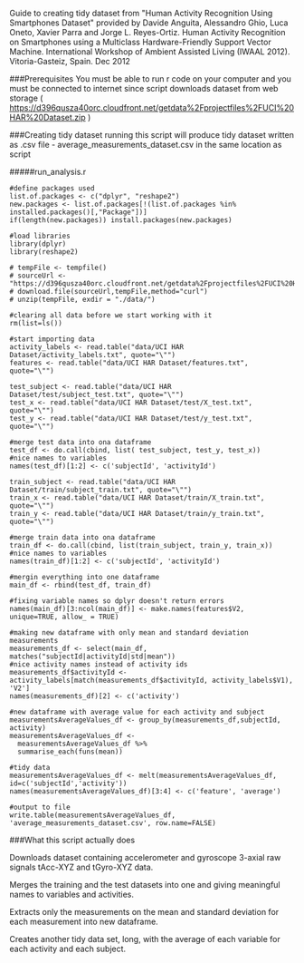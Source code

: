 Guide to creating tidy dataset from "Human Activity Recognition Using Smartphones Dataset" provided by Davide Anguita, Alessandro Ghio, Luca Oneto, Xavier Parra and Jorge L. Reyes-Ortiz. Human Activity Recognition on Smartphones using a Multiclass Hardware-Friendly Support Vector Machine. International Workshop of Ambient Assisted Living (IWAAL 2012). Vitoria-Gasteiz, Spain. Dec 2012

###Prerequisites
You must be able to run r code on your computer and you must be connected to internet since script downloads dataset from web storage ( https://d396qusza40orc.cloudfront.net/getdata%2Fprojectfiles%2FUCI%20HAR%20Dataset.zip )

###Creating tidy dataset
running this script will produce tidy dataset written as .csv file - average_measurements_dataset.csv in the same location as script

#####run_analysis.r
```{r}
#define packages used
list.of.packages <- c("dplyr", "reshape2")
new.packages <- list.of.packages[!(list.of.packages %in% installed.packages()[,"Package"])]
if(length(new.packages)) install.packages(new.packages)

#load libraries
library(dplyr)
library(reshape2)

# tempFile <- tempfile()
# sourceUrl <- "https://d396qusza40orc.cloudfront.net/getdata%2Fprojectfiles%2FUCI%20HAR%20Dataset.zip"
# download.file(sourceUrl,tempFile,method="curl")
# unzip(tempFile, exdir = "./data/")

#clearing all data before we start working with it
rm(list=ls())

#start importing data
activity_labels <- read.table("data/UCI HAR Dataset/activity_labels.txt", quote="\"")
features <- read.table("data/UCI HAR Dataset/features.txt", quote="\"")

test_subject <- read.table("data/UCI HAR Dataset/test/subject_test.txt", quote="\"")
test_x <- read.table("data/UCI HAR Dataset/test/X_test.txt", quote="\"")
test_y <- read.table("data/UCI HAR Dataset/test/y_test.txt", quote="\"")

#merge test data into ona dataframe
test_df <- do.call(cbind, list( test_subject, test_y, test_x))
#nice names to variables
names(test_df)[1:2] <- c('subjectId', 'activityId')

train_subject <- read.table("data/UCI HAR Dataset/train/subject_train.txt", quote="\"")
train_x <- read.table("data/UCI HAR Dataset/train/X_train.txt", quote="\"")
train_y <- read.table("data/UCI HAR Dataset/train/y_train.txt", quote="\"")

#merge train data into ona dataframe
train_df <- do.call(cbind, list(train_subject, train_y, train_x))
#nice names to variables
names(train_df)[1:2] <- c('subjectId', 'activityId')

#mergin everything into one dataframe
main_df <- rbind(test_df, train_df)

#fixing variable names so dplyr doesn't return errors
names(main_df)[3:ncol(main_df)] <- make.names(features$V2, unique=TRUE, allow_ = TRUE)

#making new dataframe with only mean and standard deviation measurements
measurements_df <- select(main_df, matches("subjectId|activityId|std|mean"))
#nice activity names instead of activity ids
measurements_df$activityId <- activity_labels[match(measurements_df$activityId, activity_labels$V1), 'V2']
names(measurements_df)[2] <- c('activity')

#new dataframe with average value for each activity and subject
measurementsAverageValues_df <- group_by(measurements_df,subjectId, activity)
measurementsAverageValues_df <- 
  measurementsAverageValues_df %>% 
  summarise_each(funs(mean))

#tidy data
measurementsAverageValues_df <- melt(measurementsAverageValues_df, id=c('subjectId','activity'))
names(measurementsAverageValues_df)[3:4] <- c('feature', 'average')

#output to file
write.table(measurementsAverageValues_df, 'average_measurements_dataset.csv', row.name=FALSE)
```

###What this script actually does

Downloads dataset containing accelerometer and gyroscope 3-axial raw signals tAcc-XYZ and tGyro-XYZ data.

Merges the training and the test datasets into one and giving meaningful names to variables and activities.

Extracts only the measurements on the mean and standard deviation for each measurement into new dataframe.
 
Creates another tidy data set, long, with the average of each variable for each activity and each subject.